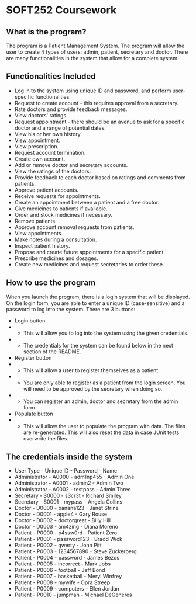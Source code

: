 # SOFT252 Coursework

## What is the program?
The program is a Patient Management System. The program will allow the user to create 4 types of users: admin, patient, secretary and doctor. There are many functionalities in the system that allow for a complete system.

## Functionalities Included
- Log in to the system using unique ID and password, and perform user-specific functionalities.
- Request to create account - this requires approval from a secretary.
- Rate doctors and provide feedback messages.
- View doctors' ratings.
- Request appointment - there should be an avenue to ask for a specific doctor and a range of potential dates.
- View his or her own history.
- View appointment.
- View prescription.
- Request account termination.
- Create own account.
- Add or remove doctor and secretary accounts.
- View the ratings of the doctors.
- Provide feedback to each doctor based on ratings and comments from patients.
- Approve patient accounts.
- Receive requests for appointments.
- Create an appointment between a patient and a free doctor.
- Give medicines to patients if available.
- Order and stock medicines if necessary.
- Remove patients.
- Approve account removal requests from patients.
- View appointments.
- Make notes during a consultation.
- Inspect patient history.
- Propose and create future appointments for a specific patient.
- Prescribe medicines and dosages.
- Create new medicines and request secretaries to order these.

## How to use the program
When you launch the program, there is a login system that will be displayed. On the login form, you are able to enter a unique ID (case-sensitive) and a password to log into the system. There are 3 buttons:
- Login button
- - This will allow you to log into the system using the given credentials.
- - The credentials for the system can be found below in the next section of the README.
- Register button
- - This will allow a user to register themselves as a patient.
- - You are only able to register as a patient from the login screen. You will need to be approved by the secretary when doing so.
- - You can register an admin, doctor and secretary from the admin form.
- Populate button
- - This will allow the user to populate the program with data. The files are re-generated. This will also reset the data in case JUnit tests overwrite the files.

## The credentials inside the system
- User Type	- Unique ID -	Password	- Name
- Administrator	- A0000	- adm1np455	- Admin One
- Administrator	- A0001	- admin2	- Admin Two
- Administrator	- A0002	- testpass	- Admin Three
- Secretary	- S0000	- s3cr3t	- Richard Smiley
- Secretary	- S0001	- mypass	- Angela Collins
- Doctor	- D0000	- banana123	- Janet Strine
- Doctor	- D0001	- apple4	- Gary Rouse
- Doctor	- D0002	- doctorgreat	- Billy Hill
- Doctor	- D0003	- am4zing	- Diana Moreno
- Patient	- P0000	- p4ssw0rd	- Patient Zero
- Patient	- P0001	- password123	- Bradd Wick
- Patient	- P0002	- qwerty	- John Pitt
- Patient	- P0003	- 1234567890	- Steve Zuckerberg
- Patient	- P0004	- password	- James Bezos
- Patient	- P0005	- incorrect	- Mark Jobs
- Patient	- P0006	- football	- Jeff Bond
- Patient	- P0007	- basketball	- Meryl Winfrey
- Patient	- P0008	- mywife	- Opra Streep
- Patient	- P0009	- computers	- Ellen Jordan
- Patient	- P0010	- jumpman	- Michael DeGeneres
